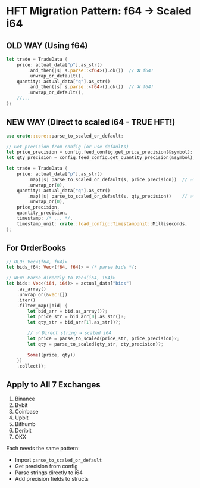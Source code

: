 # HFT Migration Pattern: f64 → Scaled i64

## OLD WAY (Using f64)
```rust
let trade = TradeData {
    price: actual_data["p"].as_str()
        .and_then(|s| s.parse::<f64>().ok())  // ❌ f64!
        .unwrap_or_default(),
    quantity: actual_data["q"].as_str()
        .and_then(|s| s.parse::<f64>().ok())  // ❌ f64!
        .unwrap_or_default(),
    //...
};
```

## NEW WAY (Direct to scaled i64 - TRUE HFT!)
```rust
use crate::core::parse_to_scaled_or_default;

// Get precision from config (or use defaults)
let price_precision = config.feed_config.get_price_precision(&symbol);
let qty_precision = config.feed_config.get_quantity_precision(&symbol);

let trade = TradeData {
    price: actual_data["p"].as_str()
        .map(|s| parse_to_scaled_or_default(s, price_precision))  // ✅ NO f64!
        .unwrap_or(0),
    quantity: actual_data["q"].as_str()
        .map(|s| parse_to_scaled_or_default(s, qty_precision))    // ✅ NO f64!
        .unwrap_or(0),
    price_precision,
    quantity_precision,
    timestamp: /* ... */,
    timestamp_unit: crate::load_config::TimestampUnit::Milliseconds,
};
```

## For OrderBooks
```rust
// OLD: Vec<(f64, f64)>
let bids_f64: Vec<(f64, f64)> = /* parse bids */;

// NEW: Parse directly to Vec<(i64, i64)>
let bids: Vec<(i64, i64)> = actual_data["bids"]
    .as_array()
    .unwrap_or(&vec![])
    .iter()
    .filter_map(|bid| {
        let bid_arr = bid.as_array()?;
        let price_str = bid_arr[0].as_str()?;
        let qty_str = bid_arr[1].as_str()?;

        // ✅ Direct string → scaled i64
        let price = parse_to_scaled(price_str, price_precision)?;
        let qty = parse_to_scaled(qty_str, qty_precision)?;

        Some((price, qty))
    })
    .collect();
```

## Apply to All 7 Exchanges
1. Binance
2. Bybit
3. Coinbase
4. Upbit
5. Bithumb
6. Deribit
7. OKX

Each needs the same pattern:
- Import `parse_to_scaled_or_default`
- Get precision from config
- Parse strings directly to i64
- Add precision fields to structs
